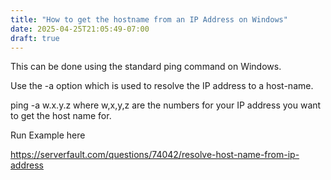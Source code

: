 ```yaml
---
title: "How to get the hostname from an IP Address on Windows"
date: 2025-04-25T21:05:49-07:00
draft: true
---
```


This can be done using the standard ping command on Windows.

Use the -a option which is used to resolve the IP address to a host-name.

ping -a w.x.y.z  where w,x,y,z are the numbers for your IP address you want to get the host name for.

Run Example here

https://serverfault.com/questions/74042/resolve-host-name-from-ip-address